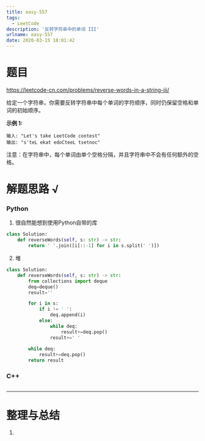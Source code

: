 ```yaml
---
title: easy-557
tags:
  - LeetCode
description: '反转字符串中的单词 III'
urlname: easy-557
date: 2020-03-15 18:01:42
---
```


# 题目

https://leetcode-cn.com/problems/reverse-words-in-a-string-iii/

给定一个字符串，你需要反转字符串中每个单词的字符顺序，同时仍保留空格和单词的初始顺序。

**示例 1:**

```
输入: "Let's take LeetCode contest"
输出: "s'teL ekat edoCteeL tsetnoc" 
```


注意：在字符串中，每个单词由单个空格分隔，并且字符串中不会有任何额外的空格。



# 解题思路 √

### Python

1. 很自然能想到使用Python自带的库

```python
class Solution:
    def reverseWords(self, s: str) -> str:
        return ' '.join([i[::-1] for i in s.split(' ')])
```

2. 堆


```python
class Solution:
    def reverseWords(self, s: str) -> str:
        from collections import deque
        deq=deque()
        result=''

        for i in s:
            if i != ' ':
                deq.append(i)
            else:
                while deq:
                    result+=deq.pop()
                result+=' '
        
        while deq:
            result+=deq.pop()
        return result
```



### C++

```cpp

```

---



# 整理与总结

1. 

